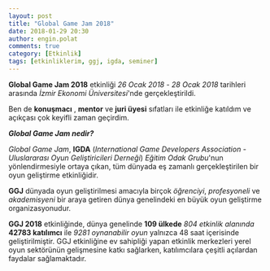 ```yaml
---
layout: post
title: "Global Game Jam 2018"
date: 2018-01-29 20:30
author: engin.polat
comments: true
category: [Etkinlik]
tags: [etkinliklerim, ggj, igda, seminer]
---
```

**Global Game Jam 2018** etkinliği *26 Ocak 2018* - *28 Ocak 2018* tarihleri arasında *İzmir Ekonomi Üniversitesi*'nde gerçekleştirildi.

Ben de **konuşmacı** , **mentor** ve **juri üyesi** sıfatları ile etkinliğe katıldım ve açıkçası çok keyifli zaman geçirdim.

***Global Game Jam nedir?***

*Global Game Jam*, **IGDA** (*International Game Developers Association* - *Uluslararası Oyun Geliştiricileri Derneği*) *Eğitim Odak Grubu*'nun yönlendirmesiyle ortaya çıkan, tüm dünyada eş zamanlı gerçekleştirilen bir oyun geliştirme etkinliğidir.

**GGJ** dünyada oyun geliştirilmesi amacıyla birçok *öğrenciyi*, *profesyoneli* ve *akademisyeni* bir araya getiren dünya genelindeki en büyük oyun geliştirme organizasyonudur.

**GGJ 2018** etkinliğinde, dünya genelinde **109 ülkede** *804 etkinlik alanında* **42783 katılımcı** ile *9281 oynanabilir oyun* yalnızca 48 saat içerisinde geliştirilmiştir. GGJ etkinliğine ev sahipliği yapan etkinlik merkezleri yerel oyun sektörünün gelişmesine katkı sağlarken, katılımcılara çeşitli açılardan faydalar sağlamaktadır.

<img class="lazy img-responsive" data-src="/assets/uploads/2018/01/ggj2018.png" />